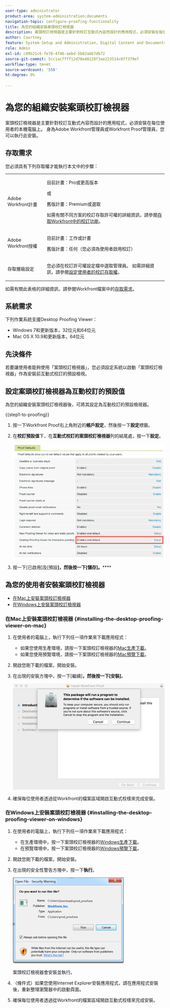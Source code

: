 ```yaml
---
user-type: administrator
product-area: system-administration;documents
navigation-topic: configure-proofing-functionality
title: 為您的組織安裝案頭校訂檢視器
description: 案頭校訂檢視器是主要針對校訂互動式內容而設計的應用程式，必須安裝在每位使用者的本機電腦上。 身為Adobe Workfront管理員或Workfront Proof管理員，您可以執行此安裝。
author: Courtney
feature: System Setup and Administration, Digital Content and Documents
role: Admin
exl-id: c89b21c6-fe70-4f46-aebd-5b82a667db72
source-git-commit: 5cc1acffff12d78e48228f3ae223514c0ff379ef
workflow-type: tm+mt
source-wordcount: '558'
ht-degree: 0%

---
```


# 為您的組織安裝案頭校訂檢視器

<!--Audited: 05/2024-->

案頭校訂檢視器是主要針對校訂互動式內容而設計的應用程式，必須安裝在每位使用者的本機電腦上。 身為Adobe Workfront管理員或Workfront Proof管理員，您可以執行此安裝。

## 存取需求

您必須具有下列存取權才能執行本文中的步驟：

<table style="table-layout:auto">
 <col> 
 <col> 
 <tbody> 
  <tr> 
   <td role="rowheader">Adobe Workfront計畫</td> 
   <td> <p>目前計畫：Pro或更高版本</p> <p>或</p> <p>舊版計畫：Premium或選取</p> <p>如需有關不同方案的校訂存取許可權的詳細資訊，請參閱<a href="../../../administration-and-setup/manage-workfront/configure-proofing/access-to-proofing-functionality.md" class="MCXref xref">存取Workfront中的校訂功能</a>。</p> </td> 
  </tr> 
  <tr> 
   <td role="rowheader">Adobe Workfront授權</td> 
   <td> <p>目前計畫：工作或計畫</p> <p>舊版計畫：任何（您必須為使用者啟用校訂）</p> </td> 
  </tr> 
  <tr> 
   <td role="rowheader">存取層級設定</td> 
   <td> <p>您必須在校訂許可權設定檔中選取管理員。 如需詳細資訊，請參閱<a href="../../../administration-and-setup/manage-workfront/configure-proofing/configure-a-users-proofing-access.md" class="MCXref xref">設定使用者的校訂存取權</a>。</p> </td> 
  </tr> 
 </tbody> 
</table>

如需有關此表格的詳細資訊，請參閱Workfront檔案中的[存取需求](/help/quicksilver/administration-and-setup/add-users/access-levels-and-object-permissions/access-level-requirements-in-documentation.md)。

## 系統需求

下列作業系統支援Desktop Proofing Viewer：

* Windows 7和更新版本，32位元和64位元
* Mac OS X 10.9和更新版本，64位元

## 先決條件

若要讓使用者能夠使用「案頭校訂檢視器」，您必須設定系統以啟動「案頭校訂檢視器」作為安裝前互動式校訂的預設檢視。

## 設定案頭校訂檢視器為互動校訂的預設值

為您的組織安裝案頭校訂檢視器後，可將其設定為互動校訂的預設檢視器。

{{step1-to-proofing}}

1. 按一下Workfront Proof右上角附近的&#x200B;**帳戶設定**，然後按一下&#x200B;**設定**&#x200B;標籤。

1. 在&#x200B;**校訂預設值**&#x200B;下，在&#x200B;**互動式校訂的案頭校訂檢視器**&#x200B;列的結尾處，按一下&#x200B;**設定**。

   ![校訂預設值](assets/proof-defaults.png)

1. 按一下[已啟用]及[預設&#x200B;**]，然後按一下[儲存]。******

## 為您的使用者安裝案頭校訂檢視器

* [在Mac上安裝案頭校訂檢視器](#installing-the-desktop-proofing-viewer-on-mac)
* [在Windows上安裝案頭校訂檢視器](#installing-the-desktop-proofing-viewer-on-windows)

### 在Mac上安裝案頭校訂檢視器 {#installing-the-desktop-proofing-viewer-on-mac}

1. 在使用者的電腦上，執行下列任一項作業來下載應用程式：

   * 如果您使用生產環境，請按一下案頭校訂檢視器的[Mac生產下載](https://assets.proofhq.com/nativeviewer/desktop_viewer/Workfront+Proof-2.1.19.pkg)。
   * 如果您使用預覽環境，請按一下案頭校訂檢視器的[Mac預覽下載](https://assets.preview.proofhq.com/nativeviewer/desktop_viewer/Workfront+Proof+Preview-2.1.19.pkg)。

1. 開啟您剛下載的檔案，開始安裝。
1. 在出現的安裝方塊中，按一下[繼續]****，然後按一下[安裝]****。

   ![安裝方塊](assets/install-wf-proof-box.png)

1. 確保每位使用者透過從Workfront的檔案區域開啟互動式校樣來完成安裝。

### 在Windows上安裝案頭校訂檢視器 {#installing-the-desktop-proofing-viewer-on-windows}

1. 在使用者的電腦上，執行下列任一項作業來下載應用程式：

   * 在生產環境中，按一下案頭校訂檢視器的[Windows生產下載](https://assets.proofhq.com/nativeviewer/desktop_viewer/Workfront+Proof+Setup+2.1.19.exe)。
   * 在預覽環境中，按一下案頭校訂檢視器的[Windows預覽下載](https://assets.preview.proofhq.com/nativeviewer/desktop_viewer/Workfront+Proof+Preview+Setup+2.1.19.exe)。

1. 開啟您剛下載的檔案，開始安裝。
1. 在出現的安全性警告方塊中，按一下&#x200B;**執行**。

   ![Screen_Shot_2018-05-02_at_10.56.55_AM.png](assets/screen-shot-2018-05-02-at-10.56.55-am-350x271.png)

   案頭校訂檢視器會安裝並執行。

1. （條件式）如果您使用Internet Explorer安裝應用程式，請在應用程式安裝後，重新整理瀏覽器中的啟動頁面。
1. 確保每位使用者透過從Workfront的檔案區域開啟互動式校樣來完成安裝。
